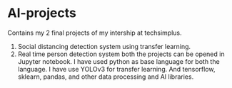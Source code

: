 # AI-projects
Contains my 2 final projects of my intership at techsimplus.
1. Social distancing detection system using transfer learning.
2. Real time person detection system
both the projects can be opened in Jupyter notebook.
I have used python as base language for both the language.
I have use YOLOv3 for transfer learning.
And tensorflow, sklearn, pandas, and other data processing and AI libraries.
